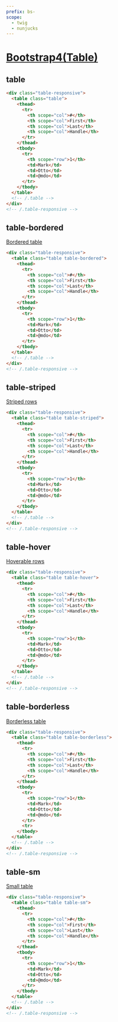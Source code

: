 ```yaml
---
prefix: bs-
scope: 
  - twig
  - nunjucks
---
```

[Bootstrap4(Table)](https://getbootstrap.com/docs/4.6/content/tables/)
=====================

table
---------------------

```html
<div class="table-responsive">
  <table class="table">
    <thead>
      <tr>
        <th scope="col">#</th>
        <th scope="col">First</th>
        <th scope="col">Last</th>
        <th scope="col">Handle</th>
      </tr>
    </thead>
    <tbody>
      <tr>
        <th scope="row">1</th>
        <td>Mark</td>
        <td>Otto</td>
        <td>@mdo</td>
      </tr>
    </tbody>
  </table>
  <!-- /.table -->
</div>
<!-- /.table-responsive -->
```

table-bordered
---------------------

[Bordered table](https://getbootstrap.com/docs/4.6/content/tables/#bordered-table)

```html
<div class="table-responsive">
  <table class="table table-bordered">
    <thead>
      <tr>
        <th scope="col">#</th>
        <th scope="col">First</th>
        <th scope="col">Last</th>
        <th scope="col">Handle</th>
      </tr>
    </thead>
    <tbody>
      <tr>
        <th scope="row">1</th>
        <td>Mark</td>
        <td>Otto</td>
        <td>@mdo</td>
      </tr>
    </tbody>
  </table>
  <!-- /.table -->
</div>
<!-- /.table-responsive -->
```

table-striped
---------------------

[Striped rows](https://getbootstrap.com/docs/4.6/content/tables/#striped-rows)

```html
<div class="table-responsive">
  <table class="table table-striped">
    <thead>
      <tr>
        <th scope="col">#</th>
        <th scope="col">First</th>
        <th scope="col">Last</th>
        <th scope="col">Handle</th>
      </tr>
    </thead>
    <tbody>
      <tr>
        <th scope="row">1</th>
        <td>Mark</td>
        <td>Otto</td>
        <td>@mdo</td>
      </tr>
    </tbody>
  </table>
  <!-- /.table -->
</div>
<!-- /.table-responsive -->
```

table-hover
---------------------

[Hoverable rows](https://getbootstrap.com/docs/4.6/content/tables/#hoverable-rows)

```html
<div class="table-responsive">
  <table class="table table-hover">
    <thead>
      <tr>
        <th scope="col">#</th>
        <th scope="col">First</th>
        <th scope="col">Last</th>
        <th scope="col">Handle</th>
      </tr>
    </thead>
    <tbody>
      <tr>
        <th scope="row">1</th>
        <td>Mark</td>
        <td>Otto</td>
        <td>@mdo</td>
      </tr>
    </tbody>
  </table>
  <!-- /.table -->
</div>
<!-- /.table-responsive -->
```

table-borderless
---------------------

[Borderless table](https://getbootstrap.com/docs/4.6/content/tables/#borderless-table)

```html
<div class="table-responsive">
  <table class="table table-borderless">
    <thead>
      <tr>
        <th scope="col">#</th>
        <th scope="col">First</th>
        <th scope="col">Last</th>
        <th scope="col">Handle</th>
      </tr>
    </thead>
    <tbody>
      <tr>
        <th scope="row">1</th>
        <td>Mark</td>
        <td>Otto</td>
        <td>@mdo</td>
      </tr>
      <tr>
    </tbody>
  </table>
  <!-- /.table -->
</div>
<!-- /.table-responsive -->
```

table-sm
---------------------

[Small table](https://getbootstrap.com/docs/4.6/content/tables/#small-table)

```html
<div class="table-responsive">
  <table class="table table-sm">
    <thead>
      <tr>
        <th scope="col">#</th>
        <th scope="col">First</th>
        <th scope="col">Last</th>
        <th scope="col">Handle</th>
      </tr>
    </thead>
    <tbody>
      <tr>
        <th scope="row">1</th>
        <td>Mark</td>
        <td>Otto</td>
        <td>@mdo</td>
      </tr>
    </tbody>
  </table>
  <!-- /.table -->
</div>
<!-- /.table-responsive -->
```
